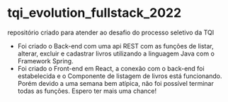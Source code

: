 # tqi_evolution_fullstack_2022
repositório criado para atender ao desafio do processo seletivo da TQI

- Foi criado o Back-end com uma api REST com as funções de listar, alterar, excluir e cadastrar livros utilizando a linguagem Java com o Framework Spring.
- Foi criado o Front-end em React, a conexão com o back-end foi estabelecida e o Componente de listagem de livros está funcionando. 
Porém devido a uma semana bem atípica,
não foi possível terminar todas as funções.
Espero ter mais uma chance!
